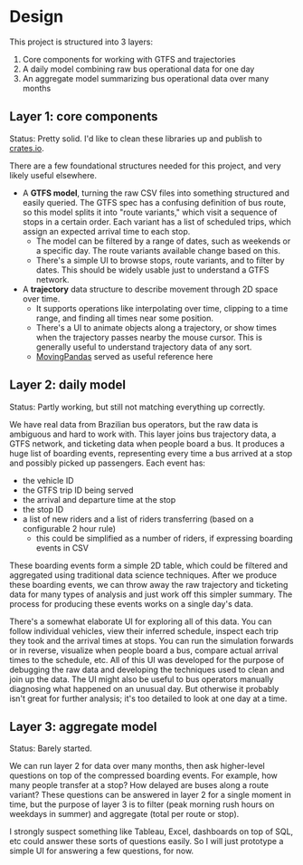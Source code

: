 # Design

This project is structured into 3 layers:

1.  Core components for working with GTFS and trajectories
2.  A daily model combining raw bus operational data for one day
3.  An aggregate model summarizing bus operational data over many months

## Layer 1: core components

Status: Pretty solid. I'd like to clean these libraries up and publish to [crates.io](https://crates.io).

There are a few foundational structures needed for this project, and very likely useful elsewhere.

- A **GTFS model**, turning the raw CSV files into something structured and easily queried. The GTFS spec has a confusing definition of bus route, so this model splits it into "route variants," which visit a sequence of stops in a certain order. Each variant has a list of scheduled trips, which assign an expected arrival time to each stop.
  - The model can be filtered by a range of dates, such as weekends or a specific day. The route variants available change based on this.
  - There's a simple UI to browse stops, route variants, and to filter by dates. This should be widely usable just to understand a GTFS network.
- A **trajectory** data structure to describe movement through 2D space over time.
  - It supports operations like interpolating over time, clipping to a time range, and finding all times near some position.
  - There's a UI to animate objects along a trajectory, or show times when the trajectory passes nearby the mouse cursor. This is generally useful to understand trajectory data of any sort.
  - [MovingPandas](https://github.com/anitagraser/movingpandas) served as useful reference here

## Layer 2: daily model

Status: Partly working, but still not matching everything up correctly.

We have real data from Brazilian bus operators, but the raw data is ambiguous and hard to work with. This layer joins bus trajectory data, a GTFS network, and ticketing data when people board a bus. It produces a huge list of boarding events, representing every time a bus arrived at a stop and possibly picked up passengers. Each event has:

- the vehicle ID
- the GTFS trip ID being served
- the arrival and departure time at the stop
- the stop ID
- a list of new riders and a list of riders transferring (based on a configurable 2 hour rule)
  - this could be simplified as a number of riders, if expressing boarding events in CSV

These boarding events form a simple 2D table, which could be filtered and aggregated using traditional data science techniques. After we produce these boarding events, we can throw away the raw trajectory and ticketing data for many types of analysis and just work off this simpler summary. The process for producing these events works on a single day's data.

There's a somewhat elaborate UI for exploring all of this data. You can follow individual vehicles, view their inferred schedule, inspect each trip they took and the arrival times at stops. You can run the simulation forwards or in reverse, visualize when people board a bus, compare actual arrival times to the schedule, etc. All of this UI was developed for the purpose of debugging the raw data and developing the techniques used to clean and join up the data. The UI might also be useful to bus operators manually diagnosing what happened on an unusual day. But otherwise it probably isn't great for further analysis; it's too detailed to look at one day at a time.

## Layer 3: aggregate model

Status: Barely started.

We can run layer 2 for data over many months, then ask higher-level questions on top of the compressed boarding events. For example, how many people transfer at a stop? How delayed are buses along a route variant? These questions can be answered in layer 2 for a single moment in time, but the purpose of layer 3 is to filter (peak morning rush hours on weekdays in summer) and aggregate (total per route or stop).

I strongly suspect something like Tableau, Excel, dashboards on top of SQL, etc could answer these sorts of questions easily. So I will just prototype a simple UI for answering a few questions, for now.
